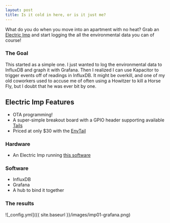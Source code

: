 ```yaml
---
layout: post
title: Is it cold in here, or is it just me?
---
```


What do you do when you move into an apartment with no heat? Grab an [Electric Imp](https://electricimp.com/) and start logging the all the environmental data you can of course!

### The Goal
This started as a simple one. I just wanted to log the environmental data to InfluxDB and graph it with Grafana. Then I realized I can use Kapacitor to trigger events off of readings in InfluxDB. It might be overkill, and one of my old coworkers used to accuse me of often using a Howitzer to kill a Horse Fly, but I doubt that he was ever bit by one.

## Electric Imp Features
* OTA programming!
* A super-simple breakout board with a GPIO header supporting available [Tails](https://electricimp.com/docs/tails/)
* Priced at only $30 with the [EnvTail](https://electricimp.com/docs/tails/env/)

### Hardware 
* An Electric Imp running [this software](https://github.com/modulusx/electric-imp-envtail-to-pubnub)

### Software
* InfluxDB
* Grafana
* A hub to bind it together

### The results
![_config.yml]({{ site.baseurl }}/images/imp01-grafana.png)
